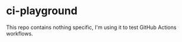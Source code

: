 # ci-playground
This repo contains nothing specific, I'm using it to test GitHub Actions workflows.
